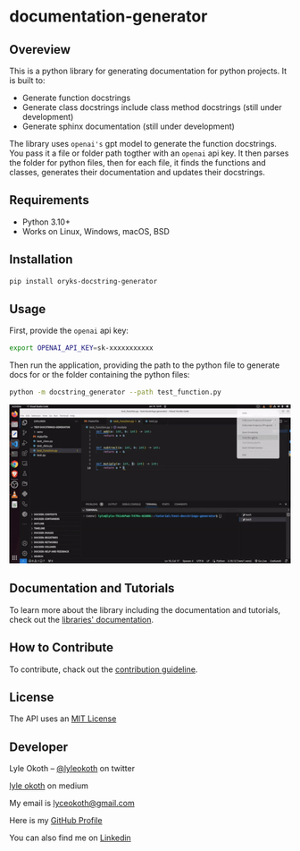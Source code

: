 # documentation-generator

## Overeview

This is a python library for generating documentation for python projects. It is built to:

- Generate function docstrings
- Generate class docstrings include class method docstrings (still under development)
- Generate sphinx documentation (still under development)

The library uses ``openai's`` gpt model to generate the function docstrings. You pass it a file or folder path togther with an ``openai`` api key. It then parses the folder for python files, then for each file, it finds the functions and classes, generates their documentation and updates their docstrings.

## Requirements

- Python 3.10+
- Works on Linux, Windows, macOS, BSD

## Installation

```sh
pip install oryks-docstring-generator
```

## Usage

First, provide the ``openai``  api key:

```sh
export OPENAI_API_KEY=sk-xxxxxxxxxxx
```

Then run the application, providing the path to the python file to generate docs for or the folder containing the python files:

```sh
python -m docstring_generator --path test_function.py
```

<p align=center>
  <img src="docstring-generator.gif" />
</p>

## Documentation and Tutorials

To learn more about the library including the documentation and tutorials, check out the [libraries&#39; documentation](https://youtube-wrapper.readthedocs.io/en/latest/).

## How to Contribute

To contribute, chack out the [contribution guideline](CONTRIBUTING.md).

## License

The API uses an [MIT License](LICENSE)

## Developer

Lyle Okoth – [@lyleokoth](https://twitter.com/lylethokoth) on twitter

[lyle okoth](https://medium.com/@lyle-okoth) on medium

My email is lyceokoth@gmail.com

Here is my [GitHub Profile](https://github.com/twyle/)

You can also find me on [Linkedin](https://www.linkedin.com/in/lyle-okoth/)
